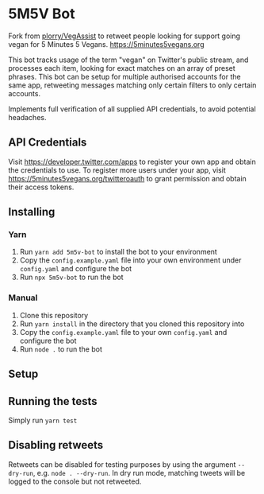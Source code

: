 # 5M5V Bot
Fork from [plorry/VegAssist](https://github.com/plorry/VegAssist) to retweet people looking for support going vegan for 5 Minutes 5 Vegans.
https://5minutes5vegans.org

This bot tracks usage of the term "vegan" on Twitter's public stream, and processes each item, looking for exact matches on an array of preset phrases. This bot can be setup for multiple authorised accounts for the same app, retweeting messages matching only certain filters to only certain accounts.

Implements full verification of all supplied API credentials, to avoid potential headaches.

## API Credentials
Visit https://developer.twitter.com/apps to register your own app and obtain the credentials to use. To register more users under your app, visit https://5minutes5vegans.org/twitteroauth to grant permission and obtain their access tokens.

## Installing

### Yarn
1. Run `yarn add 5m5v-bot` to install the bot to your environment
2. Copy the `config.example.yaml` file into your own environment under `config.yaml` and configure the bot
2. Run `npx 5m5v-bot` to run the bot

### Manual
1. Clone this repository
2. Run `yarn install` in the directory that you cloned this repository into
3. Copy the `config.example.yaml` file to your own `config.yaml` and configure the bot
4. Run `node .` to run the bot

## Setup

## Running the tests

Simply run `yarn test`

## Disabling retweets

Retweets can be disabled for testing purposes by using the argument `--dry-run`, e.g. `node . --dry-run`. In dry run mode, matching tweets will be logged to the console but not retweeted.
